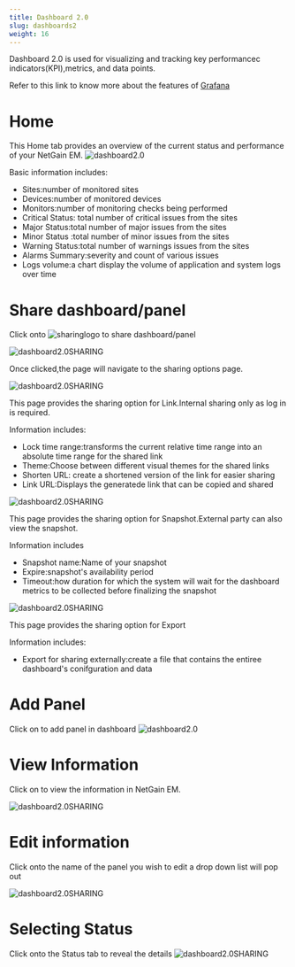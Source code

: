 ```yaml
---
title: Dashboard 2.0
slug: dashboards2
weight: 16
---
```


Dashboard 2.0 is used for visualizing and tracking key performancec indicators(KPI),metrics, and data points.

Refer to this link to know more about the features of [Grafana](https://grafana.com/docs/grafana/latest/getting-started/build-first-dashboard/)
# Home
This Home tab provides an overview of the current status and performance of your NetGain EM.
![dashboard2.0](/modules/home/dashboards/Images/netgain/Dashboard2.0.png)

Basic information includes:

* Sites:number of monitored sites
* Devices:number of monitored devices
* Monitors:number of monitoring checks being performed
* Critical Status: total number of critical issues from the sites
* Major Status:total number of major issues from the sites
* Minor Status :total number of minor issues from the sites
* Warning Status:total number of warnings issues from the sites 
* Alarms Summary:severity and count of various issues 
* Logs volume:a chart display the volume of application and system logs over time

# Share dashboard/panel

Click onto ![sharinglogo](/modules/home/dashboards/Images/netgain/sharinglogo.PNG) to share dashboard/panel

![dashboard2.0SHARING](/modules/home/dashboards/Images/netgain/dashboard2.0SHaring.png)

Once clicked,the page will navigate to the sharing options page.


![dashboard2.0SHARING](/modules/home/dashboards/Images/netgain/sharingpage.png)

This page provides the sharing option for Link.Internal sharing only as log in is required.

Information includes:

* Lock time range:transforms the current relative time range into an absolute time range for the shared link
* Theme:Choose between different visual themes for the shared links
* Shorten URL: create a shortened version of the link for easier sharing 
* Link URL:Displays the generatede link that can be copied and shared

![dashboard2.0SHARING](/modules/home/dashboards/Images/netgain/snapshot.png)

This page provides the sharing option for Snapshot.External party can also view the snapshot.

Information includes 

* Snapshot name:Name of your snapshot
* Expire:snapshot's availability period
* Timeout:how duration for which the system will wait for the dashboard metrics to be collected before finalizing the snapshot

![dashboard2.0SHARING](/modules/home/dashboards/Images/netgain/export.png)

This page provides the sharing option for Export

Information includes:

* Export for sharing externally:create a file that contains the entiree dashboard's conifguration and data

# Add Panel 

Click on  to add panel in dashboard
![dashboard2.0](/modules/home/dashboards/Images/netgain/dashboard2.01.png)

# View Information

Click on  to view the information in NetGain EM.

![dashboard2.0SHARING](/modules/home/dashboards/Images/netgain/dashboard2.02.png)
# Edit information
Click onto the name of the panel you wish to edit a drop down list will pop out 

![dashboard2.0SHARING](/modules/home/dashboards/Images/netgain/dashboard2.03.png)

# Selecting Status

Click onto the Status tab to reveal the details 
![dashboard2.0SHARING](/modules/home/dashboards/Images/netgain/dashboard2.04.png)

  
